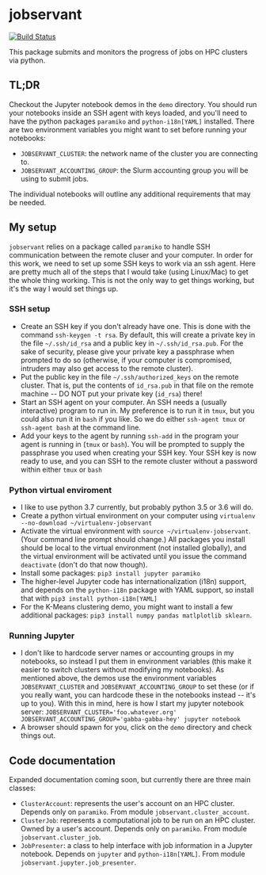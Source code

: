 # jobservant

[![Build Status](https://travis-ci.org/cwant/jobservant.svg?branch=master)](https://travis-ci.org/cwant/jobservant)

This package submits and monitors the progress of jobs on HPC clusters via python.

## TL;DR

Checkout the Jupyter notebook demos in the `demo` directory. You should run your notebooks inside an SSH agent with keys loaded, and you'll need to have the python packages `paramiko` and `python-i18n[YAML]` installed. There are two environment variables you might want to set before running your notebooks:

* `JOBSERVANT_CLUSTER`: the network name of the cluster you are connecting to.
* `JOBSERVANT_ACCOUNTING_GROUP`: the Slurm accounting group you will be using to submit jobs.

The individual notebooks will outline any additional requirements that may be needed.

## My setup

`jobservant` relies on a package called `paramiko` to handle SSH communication between the remote cluser and your computer. In order for this work, we need to set up some SSH keys to work via an ssh agent. Here are pretty much all of the steps that I would take (using Linux/Mac) to get the whole thing working. This is not the only way to get things working, but it's the way I would set things up.

### SSH setup

* Create an SSH key if you don't already have one. This is done with the command `ssh-keygen -t rsa`. By default, this will create a private key in the file `~/.ssh/id_rsa` and a public key in `~/.ssh/id_rsa.pub`. For the sake of security, please give your private key a passphrase when prompted to do so (otherwise, if your computer is compromised, intruders may also get access to the remote cluster).
* Put the public key in the file `~/.ssh/authorized_keys` on the remote cluster. That is, put the contents of `id_rsa.pub` in that file on the remote machine -- DO NOT put your private key (`id_rsa`) there!
* Start an SSH agent on your computer. An SSH needs a (usually interactive) program to run in. My preference is to run it in `tmux`, but you could also run it in `bash` if you like. So we do either `ssh-agent tmux` or `ssh-agent bash` at the command line.
* Add your keys to the agent by running `ssh-add` in the program your agent is running in (`tmux` or `bash`). You will be prompted to supply the passphrase you used when creating your SSH key. Your SSH key is now ready to use, and you can SSH to the remote cluster without a password within either `tmux` or `bash`

### Python virtual enviroment

* I like to use python 3.7 currently, but probably python 3.5 or 3.6 will do.
* Create a python virtual environment on your computer using `virtualenv --no-download ~/virtualenv-jobservant`
* Activate the virtual environment with `source ~/virtualenv-jobservant`. (Your command line prompt should change.) All packages you install should be local to the virtual environment (not installed globally), and the virtual environment will be activated until you issue the command `deactivate` (don't do that now though).
* Install some packages: `pip3 install jupyter paramiko`
* The higher-level Jupyter code has internationalization (i18n) support, and depends on the `python-i18n` package with YAML support, so install that with `pip3 install python-i18n[YAML]`
* For the K-Means clustering demo, you might want to install a few additional packages: `pip3 install numpy pandas matlplotlib sklearn`.

### Running Jupyter

* I don't like to hardcode server names or accounting groups in my notebooks, so instead I put them in environment variables  (this make it easier to switch clusters without modifying my notebooks). As mentioned above, the demos use the environment variables `JOBSERVANT_CLUSTER` and `JOBSERVANT_ACCOUNTING_GROUP` to set these (or if you really want, you can hardcode these in the notebooks instead -- it's up to you). With this in mind, here is how I start my jupyter notebook server:
  `JOBSERVANT_CLUSTER='foo.whatever.org' JOBSERVANT_ACCOUNTING_GROUP='gabba-gabba-hey' jupyter notebook`
* A browser should spawn for you, click on the `demo` directory and check things out.

## Code documentation

Expanded documentation coming soon, but currently there are three main classes:

* `ClusterAccount`: represents the user's account on an HPC cluster. Depends only on `paramiko`. From module `jobservant.cluster_account`.
* `ClusterJob`: represents a computational job to be run on an HPC cluster. Owned by a user's account. Depends only on `paramiko`. From module `jobservant.cluster_job`.
* `JobPresenter`: a class to help interface with job information in a Jupyter notebook. Depends on `jupyter` and `python-i18n[YAML]`. From module `jobservant.jupyter.job_presenter`.
